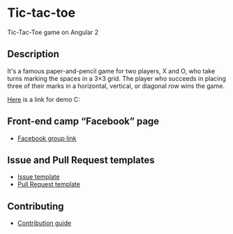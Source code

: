 # Tic-tac-toe
Tic-Tac-Toe game on Angular 2
## Description
It's a famous paper-and-pencil game for two players, X and O, who take turns marking the spaces in a 3×3 grid. The player who succeeds in placing three of their marks in a horizontal, vertical, or diagonal row wins the game.

[Here]() is a link for demo C:
## Front-end camp “Facebook” page
* [Facebook group link](https://www.facebook.com/groups/270300106928894/)
## Issue and Pull Request templates
* [Issue template](https://github.com/SinfulS0ul/Tic-tac-toe/blob/master/.github/ISSUE_TEMPLATE/issue_template.md)
* [Pull Request template](https://github.com/SinfulS0ul/Tic-tac-toe/blob/master/.github/PULL_REQUEST_TEMPLATE/pull_request_template-.md)
## Contributing
* [Contribution guide](https://github.com/SinfulS0ul/Tic-tac-toe/blob/master/CONTRIBUTING.md)
